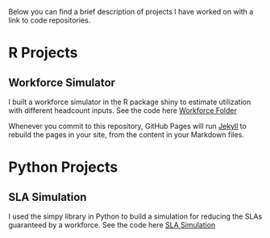 Below you can find a brief description of projects I have worked on with a link to code repositories.

# R Projects

## Workforce Simulator

I built a workforce simulator in the R package shiny to estimate utilization with different headcount inputs. See the code here [Workforce Folder](https://github.com/tstuart8/Workforce-Simulator)

Whenever you commit to this repository, GitHub Pages will run [Jekyll](https://jekyllrb.com/) to rebuild the pages in your site, from the content in your Markdown files.

# Python Projects

## SLA Simulation

I used the simpy library in Python to build a simulation for reducing the SLAs guaranteed by a workforce. See the code here [SLA Simulation](https://github.com/tstuart8/SLA-Simulator)
